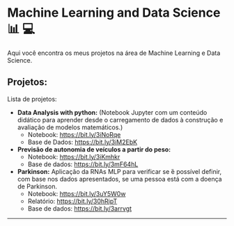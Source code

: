 
# Machine Learning and Data Science :bar_chart: :computer:

Aqui você encontra os  meus projetos na área de Machine Learning e Data Science.

## Projetos:
Lista de projetos:
* **Data Analysis with python:** (Notebook Jupyter com um conteúdo didático para aprender desde o carregamento de dados à construção e avaliação de modelos matemáticos.)
  - Notebook: https://bit.ly/3iNoRqe
  - Base de Dados: https://bit.ly/3iM2EbK
* **Previsão de autonomia de veículos a partir do peso:** 
  - Notebook:  https://bit.ly/3iKmhkr
  - Base de dados: https://bit.ly/3mF64hL
*  **Parkinson:** Aplicação da RNAs MLP para verificar se ́é possível definir, com base nos dados apresentados, se uma pessoa está com a doença de Parkinson.
    - Notebook: https://bit.ly/3uY5W0w
    - Relatório: https://bit.ly/30hRipT
    - Base de dados: https://bit.ly/3arrvgt
---

